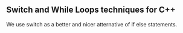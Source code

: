 ## Switch and While Loops techniques for C++

We use switch as a better and nicer atternative of if else statements. 
